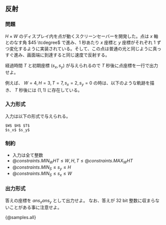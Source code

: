 ## 反射

### 問題
$H \times W$ のディスプレイ内を点が動くスクリーンセーバーを開発した。点は $x$ 軸とのなす角 $45 \tcdegree$ で進み、$1$ 秒あたり $x$ 座標と $y$ 座標がそれぞれ $1$ ずつ変化するように実装されている。そして、この点は普通の光と同じように真っすぐ進み、画面端に到達すると同じ速度で反射する。

経過時間 $T$ と初期座標 $(s_x, s_y)$ が与えられるので $T$ 秒後に点座標を一行で出力せよ。

例えば、 $W=4, H=3, T=7, s_x=2, s_y=0$ の時は、以下のような軌跡を描き、 $T$ 秒後には $(1, 1)$ に存在している。

### 入力形式
入力は以下の形式で与えられる。

```
$W$ $H$ $T$
$s_x$ $s_y$
```

### 制約

- 入力は全て整数
- ${@constraints.MIN_WHT} \leq W, H, T \leq {@constraints.MAX_WHT}$
- ${@constraints.MIN_S} \leq s_y \leq H$
- ${@constraints.MIN_S} \leq s_x \leq W$


### 出力形式

答えの座標を $ans_x ans_y$ として出力せよ。
なお、答えが $32$ bit 整数に収まらないことがある事に注意せよ。

{@samples.all}
